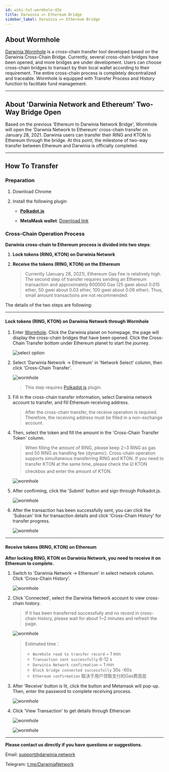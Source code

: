 ```yaml
---
id: wiki-tut-wormhole-d2e
title: Darwinia => Ethereum Bridge
sidebar_label: Darwinia => Ethereum Bridge
---
```

## About Wormhole

[Darwinia Wormhole](https://wormhole.darwinia.network/) is a cross-chain transfer tool developed based on the Darwinia Cross-Chain Bridge. Currently, several cross-chain bridges have been opened, and more bridges are under development. Users can choose cross-chain bridges to transact by their local wallet according to their requirement. The entire cross-chain process is completely decentralized and traceable. Wormhole is equipped with Transfer Process and History function to facilitate fund management.

<hr />

## About 'Darwinia Network and Ethereum' Two-Way Bridge Open

Based on the previous 'Ethereum to Darwinia Network Bridge', Wormhole will open the 'Darwnia Network to Ethereum' cross-chain transfer on January 28, 2021. Darwinia users can transfer their RING and KTON to Ethereum through the bridge. At this point, the milestone of two-way transfer between Ethereum and Darwinia is officially completed.

<hr />

## How To Transfer

### Preparation

1. Download Chrome
2. Install the following plugin
   
   * [**Polkadot.js**](https://polkadot.js.org/extension/)

   * **MetaMask wallet**: [Download link](https://chrome.google.com/webstore/detail/metamask/nkbihfbeogaeaoehlefnkodbefgpgknn)



### Cross-Chain Operation Process

**Darwinia cross-chain to Ethereum process is divided into two steps**:

1. **Lock tokens (RING, KTON) on Darwinia Network**

2. **Receive the tokens (RING, KTON) on the Ethereum**
   
   > Currently (January 28, 2021), Ethereum Gas Fee is relatively high. The second step of transfer requires sending an Ethereum transaction and approximately 600000 Gas (25 gwei about 0.015 ether, 50 gwei about 0.03 ether, 100 gwei about 0.06 ether). Thus, small amount transactions are not recommended.

The details of the two steps are following:

<hr />

#### Lock tokens (RING, KTON) on Darwinia Network through Wormhole

1. Enter [Wormhole](https://wormhole.darwinia.network/). Click the Darwinia planet on homepage, the page will display the cross-chain bridges that have been opened. Click the Cross-Chain Transfer bottom under Ethereum planet to start the journey.
   
   ![select option](assets/wormhole/wiki-tut-wormhole-d2e-001-en.jpg)


2. Select 'Darwinia Network -> Ethereum' in 'Network Select' column, then click 'Cross-Chain Transfer'.
   
   ![wormhole](assets/wormhole/wiki-tut-wormhole-d2e-002-en.jpg)

   > This step requires [Polkadot.js](https://polkadot.js.org/extension/) plugin.


3. Fill in the cross-chain transfer information, select Darwinia network account to transfer, and fill Ethereum receiving address. 
  
   > After the cross-chain transfer, the receive operation is required. Therefore, the receiving address must be filled in a non-exchange account. 

4. Then, select the token and fill the amount in the 'Cross-Chain Transfer Token' column. 
   
   > When filling the amount of RING, please keep 2~3 RING as gas and 50 RING as handling fee (dynamic). Cross-chain operation supports simultaneous transferring RING and KTON. If you need to transfer KTON at the same time, please check the ☑️ KTON checkbox and enter the amount of KTON.
   
   ![wormhole](assets/wormhole/wiki-tut-wormhole-d2e-003-en.jpg)


5. After confirming, click the 'Submit' button and sign through Polkadot.js.
   
   ![wormhole](assets/wormhole/wiki-tut-wormhole-d2e-004-en.jpg)


6. After the transaction has been successfully sent, you can click the 'Subscan' link for transaction details and click 'Cross-Chain History' for transfer progress.
   
   ![wormhole](assets/wormhole/wiki-tut-wormhole-d2e-005-en.jpg)

<hr />

#### Receive tokens (RING, KTON) on Ethereum

**After locking RING, KTON on Darwinia Network, you need to receive it on Ethereum to complete.**


1. Switch to 'Darwinia Network -> Ethereum' in select network column. Click 'Cross-Chain History'.
   
   ![wormhole](assets/wormhole/wiki-tut-wormhole-d2e-007-en.jpg)


2. Click 'Connected', select the Darwinia Network account to view cross-chain history. 
 
   > If it has been transferred successfully and no record in cross-chain history, please wait for about 1~2 minutes and refresh the page.

   ![wormhole](assets/wormhole/wiki-tut-wormhole-d2e-006-en.jpg)
   
   > Estimated time：
   >  - `Wormhole read to transfer record` ~ 1 min
   >  - `Transaction sent successfully` 6-12 s
   >  - `Darwinia Network confirmation` ~ 1 min
   >  - `Block bridge connected successfully` 30s -60s
   >  - `Ethereum confirmation` 取决于用户领取支付的Gas费高低


3. After 'Receive' button is lit, click the button and Metamask will pop-up. Then, enter the password to complete receiving process.
   
   ![wormhole](assets/wormhole/wiki-tut-wormhole-d2e-008-en.jpg)


4. Click 'View Transaction' to get details through Etherscan
   
   ![wormhole](assets/wormhole/wiki-tut-wormhole-d2e-009-en.jpg)

   ![wormhole](assets/wormhole/wiki-tut-wormhole-d2e-010.jpg)

<hr />


**Please contact us directly if you have questions or suggestions.**

Email: support@darwinia.network

Telegram: [t.me/DarwiniaNetwork](https://t.me/DarwiniaNetwork)

